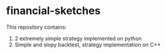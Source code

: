 # financial-sketches
This repository contains:
1. 2 extremely simple strategy implemented on python
2. Simple and slopy backtest, strategy implementation on C++
